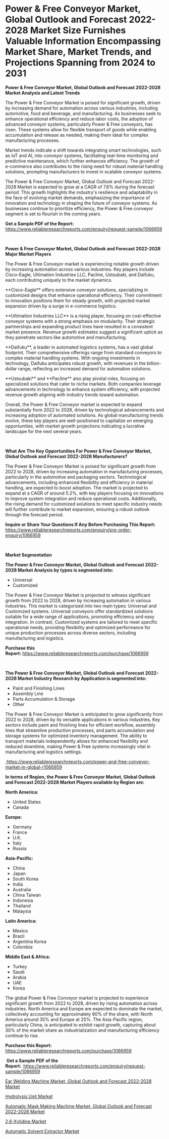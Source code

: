 <p><h1>Power & Free Conveyor Market, Global Outlook and Forecast 2022-2028 Market Size Furnishes Valuable Information Encompassing Market Share, Market Trends, and Projections Spanning from 2024 to 2031</h1></p><p><strong>Power & Free Conveyor Market, Global Outlook and Forecast 2022-2028 Market Analysis and Latest Trends</strong></p>
<p><p>The Power & Free Conveyor Market is poised for significant growth, driven by increasing demand for automation across various industries, including automotive, food and beverage, and manufacturing. As businesses seek to enhance operational efficiency and reduce labor costs, the adoption of advanced conveyor systems, particularly Power & Free conveyors, has risen. These systems allow for flexible transport of goods while enabling accumulation and release as needed, making them ideal for complex manufacturing processes.</p><p>Market trends indicate a shift towards integrating smart technologies, such as IoT and AI, into conveyor systems, facilitating real-time monitoring and predictive maintenance, which further enhances efficiency. The growth of e-commerce also contributes to the rising need for robust material handling solutions, prompting manufacturers to invest in scalable conveyor systems.</p><p>The Power & Free Conveyor Market, Global Outlook and Forecast 2022-2028 Market is expected to grow at a CAGR of 7.6% during the forecast period. This growth highlights the industry's resilience and adaptability in the face of evolving market demands, emphasizing the importance of innovation and technology in shaping the future of conveyor systems. As businesses continue to prioritize efficiency, the Power & Free conveyor segment is set to flourish in the coming years.</p></p>
<p><strong>Get a Sample PDF of the Report:&nbsp;</strong> <a href="https://www.reliableresearchreports.com/enquiry/request-sample/1066959">https://www.reliableresearchreports.com/enquiry/request-sample/1066959</a></p>
<p>&nbsp;</p>
<p><strong>Power & Free Conveyor Market, Global Outlook and Forecast 2022-2028 Major Market Players</strong></p>
<p><p>The Power & Free Conveyor market is experiencing notable growth driven by increasing automation across various industries. Key players include Cisco-Eagle, Ultimation Industries LLC, Pacline, Ustsubaki, and Daifuku, each contributing uniquely to the market dynamics.</p><p>**Cisco-Eagle** offers extensive conveyor solutions, specializing in customized designs that enhance operational efficiency. Their commitment to innovation positions them for steady growth, with projected market expansion driven by a surge in e-commerce logistics.</p><p>**Ultimation Industries LLC** is a rising player, focusing on cost-effective conveyor systems with a strong emphasis on modularity. Their strategic partnerships and expanding product lines have resulted in a consistent market presence. Revenue growth estimates suggest a significant uptick as they penetrate sectors like automotive and manufacturing.</p><p>**Daifuku**, a leader in automated logistics systems, has a vast global footprint. Their comprehensive offerings range from standard conveyors to complex material handling systems. With ongoing investments in technology, Daifuku anticipates robust growth, with revenues in the billion-dollar range, reflecting an increased demand for automation solutions.</p><p>**Ustsubaki** and **Pacline** also play pivotal roles, focusing on specialized solutions that cater to niche markets. Both companies leverage advancements in technology to enhance system efficiency, with projected revenue growth aligning with industry trends toward automation.</p><p>Overall, the Power & Free Conveyor market is expected to expand substantially from 2022 to 2028, driven by technological advancements and increasing adoption of automated solutions. As global manufacturing trends evolve, these key players are well-positioned to capitalize on emerging opportunities, with market growth projections indicating a lucrative landscape for the next several years.</p></p>
<p>&nbsp;</p>
<p><strong>What Are The Key Opportunities For Power & Free Conveyor Market, Global Outlook and Forecast 2022-2028 Manufacturers?</strong></p>
<p><p>The Power & Free Conveyor Market is poised for significant growth from 2022 to 2028, driven by increasing automation in manufacturing processes, particularly in the automotive and packaging sectors. Technological advancements, including enhanced flexibility and efficiency in material handling, are expected to boost adoption. The market is projected to expand at a CAGR of around 5.2%, with key players focusing on innovations to improve system integration and reduce operational costs. Additionally, the rising demand for customized solutions to meet specific industry needs will further contribute to market expansion, ensuring a robust outlook through the forecast period.</p></p>
<p><strong>Inquire or Share Your Questions If Any Before Purchasing This Report:</strong> <a href="https://www.reliableresearchreports.com/enquiry/pre-order-enquiry/1066959">https://www.reliableresearchreports.com/enquiry/pre-order-enquiry/1066959</a></p>
<p>&nbsp;</p>
<p><strong>Market Segmentation</strong></p>
<p><strong>The Power & Free Conveyor Market, Global Outlook and Forecast 2022-2028 Market Analysis by types is segmented into:</strong></p>
<p><ul><li>Universal</li><li>Customized</li></ul></p>
<p><p>The Power & Free Conveyor Market is projected to witness significant growth from 2022 to 2028, driven by increasing automation in various industries. This market is categorized into two main types: Universal and Customized systems. Universal conveyors offer standardized solutions suitable for a wide range of applications, promoting efficiency and easy integration. In contrast, Customized systems are tailored to meet specific operational needs, providing flexibility and optimized performance for unique production processes across diverse sectors, including manufacturing and logistics.</p></p>
<p><strong>Purchase this Report:&nbsp;</strong><a href="https://www.reliableresearchreports.com/purchase/1066959">https://www.reliableresearchreports.com/purchase/1066959</a></p>
<p>&nbsp;</p>
<p><strong>The Power & Free Conveyor Market, Global Outlook and Forecast 2022-2028 Market Industry Research by Application is segmented into:</strong></p>
<p><ul><li>Paint and Finishing Lines</li><li>Assembly Line</li><li>Parts Accumulation & Storage</li><li>Other</li></ul></p>
<p><p>The Power & Free Conveyor Market is anticipated to grow significantly from 2022 to 2028, driven by its versatile applications in various industries. Key sectors include paint and finishing lines for efficient workflow, assembly lines that streamline production processes, and parts accumulation and storage systems for optimized inventory management. The ability to transport materials independently allows for enhanced flexibility and reduced downtime, making Power & Free systems increasingly vital in manufacturing and logistics settings.</p></p>
<p><a href="https://www.reliableresearchreports.com/power-and-free-conveyor-market-in-global-r1066959">&nbsp;https://www.reliableresearchreports.com/power-and-free-conveyor-market-in-global-r1066959</a></p>
<p><strong>In terms of Region, the Power & Free Conveyor Market, Global Outlook and Forecast 2022-2028 Market Players available by Region are:</strong></p>
<p>
    <p> <strong> North America: </strong>
        <ul>
            <li>United States</li>
            <li>Canada</li>
        </ul>
        </p> 
    <p> <strong> Europe: </strong>
        <ul>
            <li>Germany</li>
            <li>France</li>
            <li>U.K.</li>
            <li>Italy</li>
            <li>Russia</li>
        </ul>
        </p> 
    <p> <strong> Asia-Pacific: </strong>
        <ul>
            <li>China</li>
            <li>Japan</li>
            <li>South Korea</li>
            <li>India</li>
            <li>Australia</li>
            <li>China Taiwan</li>
            <li>Indonesia</li>
            <li>Thailand</li>
            <li>Malaysia</li>
        </ul>
        </p> 
    <p> <strong> Latin America: </strong>
        <ul>
            <li>Mexico</li>
            <li>Brazil</li>
            <li>Argentina Korea</li>
            <li>Colombia</li>
        </ul>
        </p> 
    <p> <strong> Middle East & Africa: </strong>
        <ul>
            <li>Turkey</li>
            <li>Saudi</li>
            <li>Arabia</li>
            <li>UAE</li>
            <li>Korea</li>
        </ul>
    </p>
    </p>
<p><p>The global Power & Free Conveyor market is projected to experience significant growth from 2022 to 2028, driven by rising automation across industries. North America and Europe are expected to dominate the market, collectively accounting for approximately 60% of the share, with North America around 35% and Europe at 25%. The Asia-Pacific region, particularly China, is anticipated to exhibit rapid growth, capturing about 30% of the market share as industrialization and manufacturing efficiency continue to rise.</p></p>
<p><strong>Purchase this Report: </strong><a href="https://www.reliableresearchreports.com/purchase/1066959">https://www.reliableresearchreports.com/purchase/1066959</a></p>
<p>&nbsp;<strong>Get a Sample PDF of the Report:&nbsp;&nbsp;</strong><a href="https://www.reliableresearchreports.com/enquiry/request-sample/1066959">https://www.reliableresearchreports.com/enquiry/request-sample/1066959</a></p>
<p><strong></strong></p>
<p><p><a href="https://github.com/GroverBarry/Market-Research-Report-List-7/blob/main/ear-welding-machine-market-global-outlook-and-forecast-2022-2028-market.md">Ear Welding Machine Market, Global Outlook and Forecast 2022-2028 Market</a></p><p><a href="https://www.linkedin.com/pulse/emerging-hydrolysis-unit-market-opportunities-analysis-0rgee?trackingId=oJxgrg6PQD20pil8Wy9Jxg%3D%3D">Hydrolysis Unit Market</a></p><p><a href="https://github.com/lylyparadise/Market-Research-Report-List-5/blob/main/automatic-mask-making-machine-market-global-outlook-and-forecast-2022-2028-market.md">Automatic Mask Making Machine Market, Global Outlook and Forecast 2022-2028 Market</a></p><p><a href="https://issuu.com/reportprime-2/docs/26-xylidine-market-size-2030.pptx_2b7902afc74bab">2,6-Xylidine Market</a></p><p><a href="https://www.linkedin.com/pulse/automatic-solvent-extractor-market-forecasts-trends-impact-analysis-vwcrc?trackingId=o3BXpRMcTiqallMA%2FWJGtQ%3D%3D">Automatic Solvent Extractor Market</a></p></p>